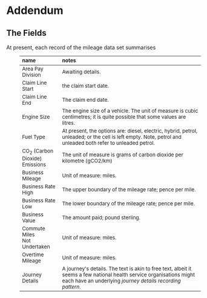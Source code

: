 
# Addendum

## The Fields

At present, each record of the mileage data set summarises

<table style="width: 95%; margin-left: 35px; font-size: 95%">
    <colgroup>
        <col span="1" style="width: 13.5%;">
        <col span="1" style="width: 60.0%;">
    </colgroup>
    <thead><tr style="text-align: left">
        <th>name</th><th>notes</th></tr>
    </thead>
    <tr><td>Area Pay Division</td><td>Awaiting details.</td></tr>
    <tr><td>Claim Line Start</td><td>the claim start date.</td></tr>
    <tr><td>Claim Line End</td><td>The claim end date.</td></tr>
    <tr><td>Engine Size</td><td>The engine size of a vehicle.  The unit of measure is cubic centimetres; it is quite possible that some values are litres.</td></tr>
    <tr><td>Fuel Type</td><td>At present, the options are: diesel, electric, hybrid, petrol, unleaded; or the cell is left empty.  Note, petrol and unleaded both refer to unleaded petrol.</td></tr>
    <tr><td>CO<sub>2</sub> (Carbon Dioxide) Emissions</td><td>The unit of measure is grams of carbon dioxide per kilometre (gCO2/km)</td></tr>
    <tr><td>Business Mileage</td><td>Unit of measure: miles.</td></tr>
    <tr><td>Business Rate High</td><td>The upper boundary of the mileage rate; pence per mile.</td></tr>
    <tr><td>Business Rate Low</td><td>The lower boundary of the mileage rate; pence per mile.</td></tr>
    <tr><td>Business Value</td><td>The amount paid; pound sterling.</td></tr>
    <tr><td>Commute Miles<br>Not Undertaken</td><td>Unit of measure: miles.</td></tr>
    <tr><td>Overtime Mileage</td><td>Unit of measure: miles.</td></tr>
    <tr><td>Journey Details</td><td>A journey's details.  The text is akin to free text, albeit it seems a few national health service organisations might each have an underlying <i>journey details recording pattern</i>.</td></tr>
</table>

<br>
<br>

<br>
<br>

<br>
<br>

<br>
<br>
